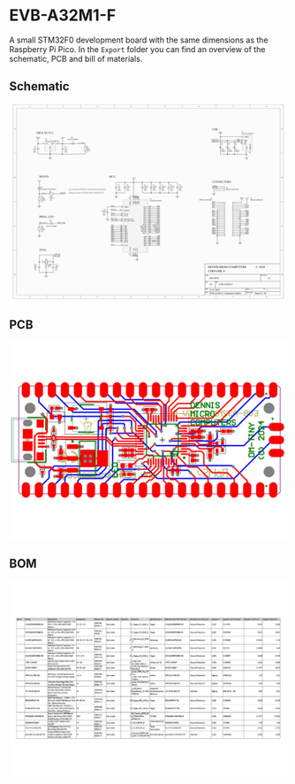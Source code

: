 # EVB-A32M1-F

A small STM32F0 development board with the same dimensions as the Raspberry Pi Pico. In the `Export` folder you can find an overview of the schematic, PCB and bill of materials.

## Schematic 

![alt text](.github/SCH/SCH_page-0001.jpg)

## PCB 

![alt text](.github/PCB/PCB_page-0001.jpg)

## BOM 

![alt text](.github/BOM/BOM_page-0001.jpg)
